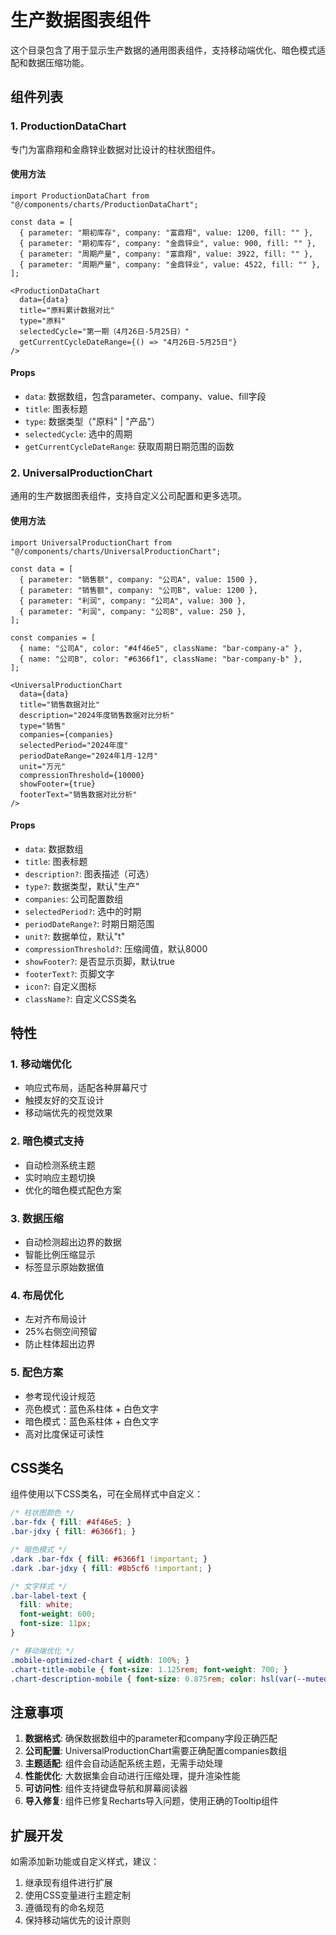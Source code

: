# 生产数据图表组件

这个目录包含了用于显示生产数据的通用图表组件，支持移动端优化、暗色模式适配和数据压缩功能。

## 组件列表

### 1. ProductionDataChart

专门为富鼎翔和金鼎锌业数据对比设计的柱状图组件。

#### 使用方法

```tsx
import ProductionDataChart from "@/components/charts/ProductionDataChart";

const data = [
  { parameter: "期初库存", company: "富鼎翔", value: 1200, fill: "" },
  { parameter: "期初库存", company: "金鼎锌业", value: 900, fill: "" },
  { parameter: "周期产量", company: "富鼎翔", value: 3922, fill: "" },
  { parameter: "周期产量", company: "金鼎锌业", value: 4522, fill: "" },
];

<ProductionDataChart
  data={data}
  title="原料累计数据对比"
  type="原料"
  selectedCycle="第一期（4月26日-5月25日）"
  getCurrentCycleDateRange={() => "4月26日-5月25日"}
/>
```

#### Props

- `data`: 数据数组，包含parameter、company、value、fill字段
- `title`: 图表标题
- `type`: 数据类型（"原料" | "产品"）
- `selectedCycle`: 选中的周期
- `getCurrentCycleDateRange`: 获取周期日期范围的函数

### 2. UniversalProductionChart

通用的生产数据图表组件，支持自定义公司配置和更多选项。

#### 使用方法

```tsx
import UniversalProductionChart from "@/components/charts/UniversalProductionChart";

const data = [
  { parameter: "销售额", company: "公司A", value: 1500 },
  { parameter: "销售额", company: "公司B", value: 1200 },
  { parameter: "利润", company: "公司A", value: 300 },
  { parameter: "利润", company: "公司B", value: 250 },
];

const companies = [
  { name: "公司A", color: "#4f46e5", className: "bar-company-a" },
  { name: "公司B", color: "#6366f1", className: "bar-company-b" },
];

<UniversalProductionChart
  data={data}
  title="销售数据对比"
  description="2024年度销售数据对比分析"
  type="销售"
  companies={companies}
  selectedPeriod="2024年度"
  periodDateRange="2024年1月-12月"
  unit="万元"
  compressionThreshold={10000}
  showFooter={true}
  footerText="销售数据对比分析"
/>
```

#### Props

- `data`: 数据数组
- `title`: 图表标题
- `description?`: 图表描述（可选）
- `type?`: 数据类型，默认"生产"
- `companies`: 公司配置数组
- `selectedPeriod?`: 选中的时期
- `periodDateRange?`: 时期日期范围
- `unit?`: 数据单位，默认"t"
- `compressionThreshold?`: 压缩阈值，默认8000
- `showFooter?`: 是否显示页脚，默认true
- `footerText?`: 页脚文字
- `icon?`: 自定义图标
- `className?`: 自定义CSS类名

## 特性

### 1. 移动端优化
- 响应式布局，适配各种屏幕尺寸
- 触摸友好的交互设计
- 移动端优先的视觉效果

### 2. 暗色模式支持
- 自动检测系统主题
- 实时响应主题切换
- 优化的暗色模式配色方案

### 3. 数据压缩
- 自动检测超出边界的数据
- 智能比例压缩显示
- 标签显示原始数据值

### 4. 布局优化
- 左对齐布局设计
- 25%右侧空间预留
- 防止柱体超出边界

### 5. 配色方案
- 参考现代设计规范
- 亮色模式：蓝色系柱体 + 白色文字
- 暗色模式：蓝色系柱体 + 白色文字
- 高对比度保证可读性

## CSS类名

组件使用以下CSS类名，可在全局样式中自定义：

```css
/* 柱状图颜色 */
.bar-fdx { fill: #4f46e5; }
.bar-jdxy { fill: #6366f1; }

/* 暗色模式 */
.dark .bar-fdx { fill: #6366f1 !important; }
.dark .bar-jdxy { fill: #8b5cf6 !important; }

/* 文字样式 */
.bar-label-text {
  fill: white;
  font-weight: 600;
  font-size: 11px;
}

/* 移动端优化 */
.mobile-optimized-chart { width: 100%; }
.chart-title-mobile { font-size: 1.125rem; font-weight: 700; }
.chart-description-mobile { font-size: 0.875rem; color: hsl(var(--muted-foreground)); }
```

## 注意事项

1. **数据格式**: 确保数据数组中的parameter和company字段正确匹配
2. **公司配置**: UniversalProductionChart需要正确配置companies数组
3. **主题适配**: 组件会自动适配系统主题，无需手动处理
4. **性能优化**: 大数据集会自动进行压缩处理，提升渲染性能
5. **可访问性**: 组件支持键盘导航和屏幕阅读器
6. **导入修复**: 组件已修复Recharts导入问题，使用正确的Tooltip组件

## 扩展开发

如需添加新功能或自定义样式，建议：

1. 继承现有组件进行扩展
2. 使用CSS变量进行主题定制
3. 遵循现有的命名规范
4. 保持移动端优先的设计原则
